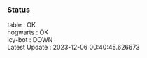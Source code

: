 ### Status


table : OK  
hogwarts : OK  
icy-bot : DOWN  
Latest Update : 2023-12-06 00:40:45.626673
